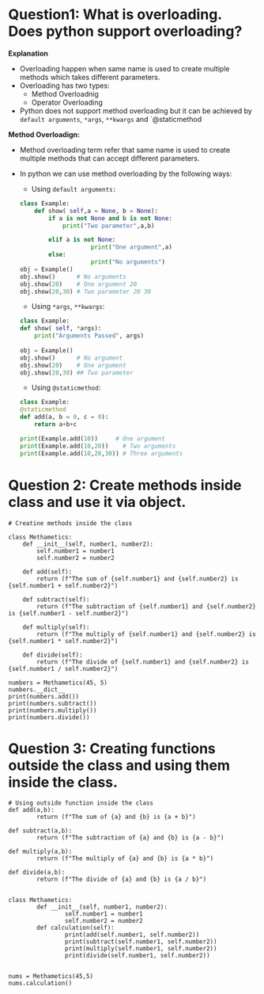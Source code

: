 # Question1: What is overloading. Does python support overloading?
**Explanation**
- Overloading happen when same name is used to create multiple methods which takes different parameters.
- Overloading has two types:
    - Method Overloadnig
    - Operator Overloading
- Python does not support method overloading but it can be achieved by `default arguments`, `*args`, `**kwargs` and `@staticmethod

**Method Overloadign:**
- Method overloading term refer that same name is used to create multiple methods that can accept different parameters.
- In python we can use method overloading by the following ways:
    - Using `default arguments:`
    ```python
    class Example:
        def show( self,a = None, b = None):
            if a is not None and b is not None:
                print("Two parameter",a,b)

            elif a is not None:
                        print("One argument",a)
            else:
                        print("No arguments")      
    obj = Example()
    obj.show()      # No arguments
    obj.show(20)    # One argument 20
    obj.show(20,30) # Two parameter 20 30
    ```
    
    - Using `*args`, `**kwargs`:
    ```python
    class Example:
    def show( self, *args):
        print("Arguments Passed", args)
            
    obj = Example()
    obj.show()      # No argument
    obj.show(20)    # One argument
    obj.show(20,30) ## Two parameter
    ```

    - Using `@staticmethod`:
    ```python
    class Example:
    @staticmethod
    def add(a, b = 0, c = 0):
        return a+b+c

    print(Example.add(10))     # One argument
    print(Example.add(10,20))    # Two arguments
    print(Example.add(10,20,30)) # Three arguments
    ```

# Question 2: Create methods inside class and use it via object.
```  
# Creatine methods inside the class

class Methametics:
    def __init__(self, number1, number2):
        self.number1 = number1
        self.number2 = number2

    def add(self):
        return (f"The sum of {self.number1} and {self.number2} is {self.number1 + self.number2}")
    
    def subtract(self):
        return (f"The subtraction of {self.number1} and {self.number2} is {self.number1 - self.number2}")
    
    def multiply(self):
        return (f"The multiply of {self.number1} and {self.number2} is {self.number1 * self.number2}")
    
    def divide(self):
        return (f"The divide of {self.number1} and {self.number2} is {self.number1 / self.number2}")
    
numbers = Methametics(45, 5)
numbers.__dict__
print(numbers.add())
print(numbers.subtract())
print(numbers.multiply())
print(numbers.divide())
```
# Question 3: Creating functions outside the class and using them inside the class.
```
# Using outside function inside the class 
def add(a,b):
        return (f"The sum of {a} and {b} is {a + b}")
    
def subtract(a,b):
        return (f"The subtraction of {a} and {b} is {a - b}")
    
def multiply(a,b):
        return (f"The multiply of {a} and {b} is {a * b}")
    
def divide(a,b):
        return (f"The divide of {a} and {b} is {a / b}")


class Methametics:
        def __init__(self, number1, number2):
                self.number1 = number1
                self.number2 = number2
        def calculation(self):
                print(add(self.number1, self.number2))
                print(subtract(self.number1, self.number2))
                print(multiply(self.number1, self.number2))
                print(divide(self.number1, self.number2))


nums = Methametics(45,5)    
nums.calculation()
```
